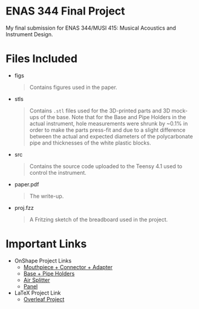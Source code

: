 # ENAS 344 Final Project
 My final submission for ENAS 344/MUSI 415: Musical Acoustics and Instrument Design.

# Files Included

* figs
    > Contains figures used in the paper.
* stls
    > Contains `.stl` files used for the 3D-printed parts and 3D mock-ups of the base. Note that for the Base and Pipe Holders in the actual instrument, hole measurements were shrunk by ~0.1% in order to make the parts press-fit and due to a slight difference between the actual and expected diameters of the polycarbonate pipe and thicknesses of the white plastic blocks. 
* src
    > Contains the source code uploaded to the Teensy 4.1 used to control the instrument.
* paper.pdf
    > The write-up.
* proj.fzz
    > A Fritzing sketch of the breadboard used in the project.

# Important Links

* OnShape Project Links
    * [Mouthpiece + Connector + Adapter](https://cad.onshape.com/documents/01c1951e08a2b4da94194fd3/w/c8a3f2cde021ff766d19c6d4/e/5c5e9626267aa50ed815ff77?renderMode=0&uiState=645aea2c5717e229575f7966)
    * [Base + Pipe Holders](https://cad.onshape.com/documents/14f0397e23b12ac316776f46/w/e99594dd1a8f4184cf9c8c07/e/d2b6c66a922e2fbc48e71612?renderMode=0&uiState=645aea665717e229575f7a34)
    * [Air Splitter](https://cad.onshape.com/documents/e4b528953a7ddd8e008ac1f3/w/9a2e2994f9237454ea7a4f29/e/6ae9f23c77e9ab8b8e5d55b8?renderMode=0&uiState=645aea82eba35b5de2bd9fd4)
    * [Panel](https://cad.onshape.com/documents/fc961fa24bd56b72f056bbff/w/50433b2ad03f250eb64b72e5/e/f4e7aff35c24147821039b8d?renderMode=0&uiState=645af09c52f7c8620d04ef0e)
* LaTeX Project Link
    * [Overleaf Project](https://www.overleaf.com/read/ckzjxfxhcryk)

